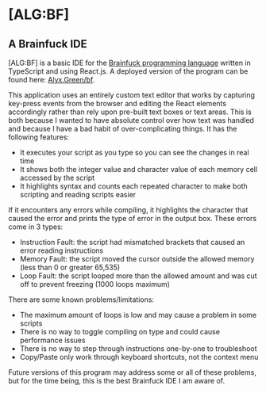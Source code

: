 # [ALG:BF]

## A Brainfuck IDE

[ALG:BF] is a basic IDE for the
[Brainfuck programming language](https://en.wikipedia.org/wiki/Brainfuck)
written in TypeScript and using React.js. A deployed version of the program can be found here:
[Alyx.Green/bf](https://Alyx.Green/bf).

This application uses an entirely custom text editor that works by capturing key-press events from the browser and
editing the React elements accordingly rather than rely upon pre-built text boxes or text areas. This is both because I
wanted to have absolute control over how text was handled and because I have a bad habit of over-complicating things. It
has the following features:

- It executes your script as you type so you can see the changes in real time
- It shows both the integer value and character value of each memory cell accessed by the script
- It highlights syntax and counts each repeated character to make both scripting and reading scripts easier

If it encounters any errors while compiling, it highlights the character that caused the
error and prints the type of error in the output box. These errors come in 3 types:

- Instruction Fault: the script had mismatched brackets that caused an error reading instructions
- Memory Fault: the script moved the cursor outside the allowed memory (less than 0 or greater 65,535)
- Loop Fault: the script looped more than the allowed amount and was cut off to prevent freezing (1000 loops maximum)

There are some known problems/limitations:

- The maximum amount of loops is low and may cause a problem in some scripts
- There is no way to toggle compiling on type and could cause performance issues
- There is no way to step through instructions one-by-one to troubleshoot
- Copy/Paste only work through keyboard shortcuts, not the context menu

Future versions of this program may address some or all of these problems, but for the time being, this is the best
Brainfuck IDE I am aware of.